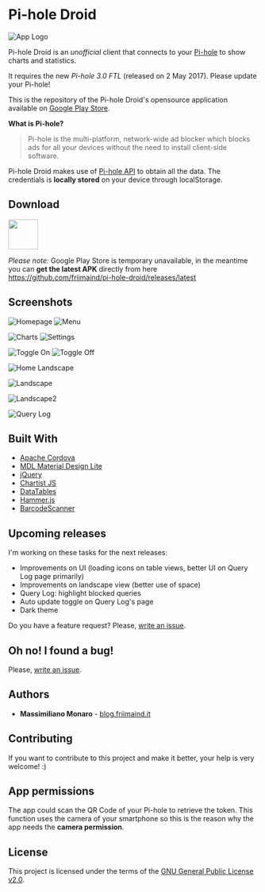 # Pi-hole Droid

![App Logo](www/assets/mipmap-hdpi/ic_launcher.png?raw=true)

Pi-hole Droid is an *unofficial* client that connects to your [Pi-hole](https://github.com/pi-hole/pi-hole) to show charts and statistics.

It requires the new *Pi-hole 3.0 FTL* (released on 2 May 2017). Please update your Pi-hole!

This is the repository of the Pi-hole Droid's opensource application available on [Google Play Store](https://play.google.com/store/apps/details?id=friimaind.piholedroid).

**What is Pi-hole?**

> Pi-hole is the multi-platform, network-wide ad blocker which blocks ads for all your devices without the need to install client-side software.

Pi-hole Droid makes use of [Pi-hole API](https://github.com/pi-hole/AdminLTE) to obtain all the data. The credentials is **locally stored** on your device through localStorage.

## Download

<a href="https://play.google.com/store/apps/details?id=friimaind.piholedroid"><img src="https://play.google.com/intl/en_us/badges/images/generic/en_badge_web_generic.png" height="60"></a>

*Please note:* Google Play Store is temporary unavailable, in the meantime you can **get the latest APK** directly from here https://github.com/friimaind/pi-hole-droid/releases/latest

## Screenshots
![Homepage](screenshots/home.png?raw=true "Homepage") 
![Menu](screenshots/menu.png?raw=true "Menu") 

![Charts](screenshots/charts.png?raw=true "Charts")
![Settings](screenshots/settings.png?raw=true "Settings")

![Toggle On](screenshots/toggle_on.png?raw=true "Toggle On")
![Toggle Off](screenshots/toggle_off.png?raw=true "Toggle Off")

![Home Landscape](screenshots/home-landscape.png?raw=true "Home Landscape")

![Landscape](screenshots/landscape.png?raw=true "Landscape")

![Landscape2](screenshots/landscape-2.png?raw=true "Landscape2")

![Query Log](screenshots/query-log.png?raw=true "Query Log")

## Built With

* [Apache Cordova](https://cordova.apache.org/)
* [MDL Material Design Lite](https://getmdl.io)
* [jQuery](https://jquery.com)
* [Chartist JS](https://gionkunz.github.io/chartist-js)
* [DataTables](https://datatables.net)
* [Hammer.js](http://hammerjs.github.io)
* [BarcodeScanner](https://github.com/phonegap/phonegap-plugin-barcodescanner)

## Upcoming releases
I'm working on these tasks for the next releases:

* Improvements on UI (loading icons on table views, better UI on Query Log page primarily)
* Improvements on landscape view (better use of space)
* Query Log: highlight blocked queries
* Auto update toggle on Query Log's page
* Dark theme

Do you have a feature request? Please, [write an issue](https://github.com/friimaind/pi-hole-droid/issues).

## Oh no! I found a bug!

Please, [write an issue](https://github.com/friimaind/pi-hole-droid/issues).

## Authors

* **Massimiliano Monaro** - [blog.friimaind.it](https://blog.friimaind.it)

## Contributing

If you want to contribute to this project and make it better, your help is very welcome! :)

## App permissions

The app could scan the QR Code of your Pi-hole to retrieve the token. This function uses the camera of your smartphone so this is the reason why the app needs the **camera permission**.

## License

This project is licensed under the terms of the [GNU General Public License v2.0](LICENSE).

